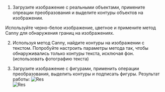 1. Загрузите изображение с реальными объектами, примените опреации преобразования и выделите контуры объектов на изображении.

Используйте черно-белое изображение, цветное и примените метод Canny для обнаружения границ на изображениях.

2. Используя метод Canny, найдите контуры на изображении с текстом. Попробуйте настроить параметры метода так, чтобы обнаруживались только контуры текста, исключая фон. (использовать фотографию текста)

3. Загрузите изображение с фигурами, применить операции преобразования, выделить контуры и подписать фигуры.
Результат работы:
![Res]()</br>
![Res]()</br>
